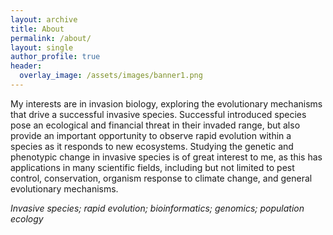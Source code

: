 ```yaml
---
layout: archive
title: About
permalink: /about/
layout: single
author_profile: true
header:
  overlay_image: /assets/images/banner1.png
---
```


My interests are in invasion biology, exploring the evolutionary mechanisms that drive a successful invasive species. Successful introduced species pose an ecological and financial threat in their invaded range, but also provide an important opportunity to observe rapid evolution within a species as it responds to new ecosystems. Studying the genetic and phenotypic change in invasive species is of great interest to me, as this has applications in many scientific fields, including but not limited to pest control, conservation, organism response to climate change, and general evolutionary mechanisms.

*Invasive species; rapid evolution; bioinformatics; genomics; population ecology*

